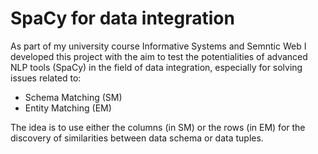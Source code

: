# SpaCy for data integration

As part of my university course Informative Systems and Semntic Web I developed this project with the aim to test the potentialities of advanced NLP tools (SpaCy) in the field of data integration, especially for solving issues related to:

- Schema Matching (SM)
- Entity Matching (EM)

The idea is to use either the columns (in SM) or the rows (in EM) for the discovery of similarities between data schema or data tuples.
